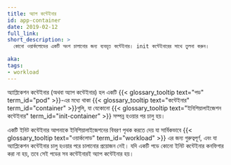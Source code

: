 ```yaml
---
title: অ্যাপ কন্টেইনার
id: app-container
date: 2019-02-12
full_link:
short_description: >
  কোনো ওয়ার্কলোডের একটি অংশ চালানোর জন্য ব্যবহৃত কন্টেইনার। init কন্টেইনারের সাথে তুলনা করুন।

aka:
tags:
- workload
---
```

অ্যাপ্লিকেশন কন্টেইনার (অথবা অ্যাপ কন্টেইনার) হল একটি {{< glossary_tooltip text="পড" term_id="pod" >}}-এর মধ্যে থাকা {{< glossary_tooltip text="কন্টেইনার" term_id="container" >}}গুলি, যা যেকোনো {{< glossary_tooltip text="ইনিশিয়ালাইজেশন কন্টেইনার" term_id="init-container" >}} সম্পন্ন হওয়ার পর চালু হয়।

<!--more-->

একটি ইনিট কন্টেইনার আপনাকে ইনিশিয়ালাইজেশনের বিবরণ পৃথক করতে দেয় যা সার্বিকভাবে {{< glossary_tooltip text="ওয়ার্কলোড" term_id="workload" >}} এর জন্য গুরুত্বপূর্ণ, এবং যা অ্যাপ্লিকেশন কন্টেইনার চালু হওয়ার পরে চালানোর প্রয়োজন নেই।
যদি একটি পডে কোনো ইনিট কন্টেইনার কনফিগার করা না হয়, তবে সেই পডের সব কন্টেইনারই অ্যাপ কন্টেইনার হয়।
